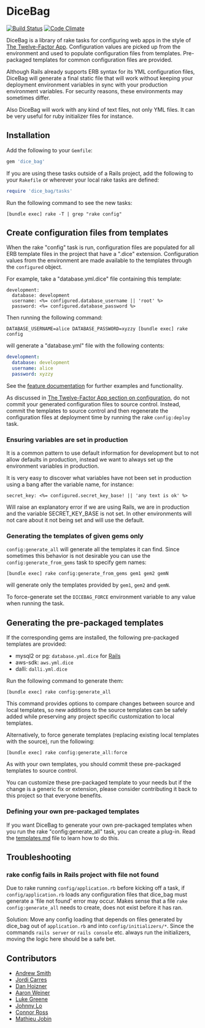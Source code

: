 # DiceBag

[![Build Status](https://travis-ci.com/mdsol/dice_bag.svg?branch=develop)](https://travis-ci.com/mdsol/dice_bag)
[![Code Climate](https://codeclimate.com/github/mdsol/dice_bag.png)](https://codeclimate.com/github/mdsol/dice_bag)

DiceBag is a library of rake tasks for configuring web apps in the style of [The
Twelve-Factor App][1]. Configuration values are picked up from the environment
and used to populate configuration files from templates. Pre-packaged templates
for common configuration files are provided.

Although Rails already supports ERB syntax for its YML configuration files, DiceBag will generate a final
static file that will work without keeping your deployment environment variables in sync with your
production environment variables. For security reasons, these environments may sometimes differ.

Also DiceBag will work with any kind of text files, not only YML files. It can be very useful for
ruby initializer files for instance.

[1]: http://www.12factor.net/

## Installation

Add the following to your `Gemfile`:

```ruby
gem 'dice_bag'
```

If you are using these tasks outside of a Rails project, add the following to
your `Rakefile` or wherever your local rake tasks are defined:

```ruby
require 'dice_bag/tasks'
```

Run the following command to see the new tasks:

```
[bundle exec] rake -T | grep "rake config"
```

## Create configuration files from templates

When the rake "config" task is run, configuration files are populated for all
ERB template files in the project that have a ".dice" extension. Configuration
values from the environment are made available to the templates through the
`configured` object.

For example, take a "database.yml.dice" file containing this template:

```erb
development:
  database: development
  username: <%= configured.database_username || 'root' %>
  password: <%= configured.database_password %>
```

Then running the following command:

```
DATABASE_USERNAME=alice DATABASE_PASSWORD=xyzzy [bundle exec] rake config
```

will generate a "database.yml" file with the following contents:

```yaml
development:
  database: development
  username: alice
  password: xyzzy
```

See the [feature documentation][features] for further examples and
functionality.

[features]: https://www.relishapp.com/mdsol/dice-bag/docs

As discussed in [The Twelve-Factor App section on configuration][2], do not
commit your generated configuration files to source control. Instead, commit the
templates to source control and then regenerate the configuration files at
deployment time by running the rake `config:deploy` task.

[2]: http://www.12factor.net/config


### Ensuring variables are set in production

It is a common pattern to use default information for development but to not
 allow defaults in production, instead we want to always set up the environment variables
in production.

It is very easy to discover what variables have not been set in production using a bang after
the variable name, for instance:
```
secret_key: <%= configured.secret_key_base! || 'any text is ok' %>
```
Will raise an explanatory error if we are using Rails, we are in production and the
 variable SECRET_KEY_BASE is not set. In other environments will not care about it
not being set and will use the default.


### Generating the templates of given gems only

`config:generate_all` will generate all the templates it can find. Since sometimes this behavior
is not desirable you can use the `config:generate_from_gems` task to specify gem names:

```
[bundle exec] rake config:generate_from_gems gem1 gem2 gemN
```

will generate only the templates provided by `gem1`, `gem2` and `gemN`.

To force-generate set the `DICEBAG_FORCE` environment variable to any value when running the task.


## Generating the pre-packaged templates

If the corresponding gems are installed, the following pre-packaged templates are provided:

* mysql2 or pg: `database.yml.dice` for [Rails](https://github.com/rails/rails/)
* aws-sdk: `aws.yml.dice`
* dalli: `dalli.yml.dice`

Run the following command to generate them:

```
[bundle exec] rake config:generate_all
```

This command provides options to compare changes between source and local templates, so new additions to the source templates can be safely added while preserving any project specific customization to local templates.

Alternatively, to force generate templates (replacing existing local templates with the source), run the following:

```
[bundle exec] rake config:generate_all:force
```


As with your own templates, you should commit these pre-packaged templates to
source control.

You can customize these pre-packaged template to your needs but if the change is
a generic fix or extension, please consider contributing it back to this project
so that everyone benefits.

### Defining your own pre-packaged templates

If you want DiceBag to generate your own pre-packaged templates when you run the
rake "config:generate_all" task, you can create a plug-in. Read the
[templates.md](./templates.md) file to learn how to do this.

## Troubleshooting

### rake config fails in Rails project with file not found

Due to rake running ``` config/application.rb ``` before kicking off a task,
if ``` config/application.rb ``` loads any configuration files that dice_bag
 must generate a 'file not found' error may occur.  Makes sense that a file
  ``` rake config:generate_all ``` needs to create, does not exist before it has ran.

Solution: Move any config loading that depends on files generated by dice_bag out of `application.rb` and into `config/initializers/*`.  Since the commands
`rails server` or `rails console` etc. always run the initializers, moving the logic
 here should be a safe bet.

## Contributors

* [Andrew Smith](https://github.com/asmith-mdsol)
* [Jordi Carres](https://github.com/jcarres-mdsol)
* [Dan Hoizner](https://github.com/dhoizner-mdsol)
* [Aaron Weiner](https://github.com/HonoreDB)
* [Luke Greene](https://github.com/lgreene-mdsol)
* [Johnny Lo](https://github.com/jlo188)
* [Connor Ross](https://github.com/cross311)
* [Mathieu Jobin](https://github.com/mjobin-mdsol)


